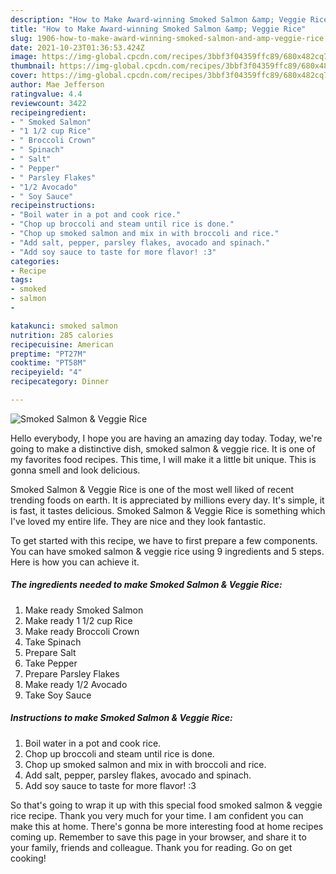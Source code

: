 ```yaml
---
description: "How to Make Award-winning Smoked Salmon &amp; Veggie Rice"
title: "How to Make Award-winning Smoked Salmon &amp; Veggie Rice"
slug: 1906-how-to-make-award-winning-smoked-salmon-and-amp-veggie-rice
date: 2021-10-23T01:36:53.424Z
image: https://img-global.cpcdn.com/recipes/3bbf3f04359ffc89/680x482cq70/smoked-salmon-veggie-rice-recipe-main-photo.jpg
thumbnail: https://img-global.cpcdn.com/recipes/3bbf3f04359ffc89/680x482cq70/smoked-salmon-veggie-rice-recipe-main-photo.jpg
cover: https://img-global.cpcdn.com/recipes/3bbf3f04359ffc89/680x482cq70/smoked-salmon-veggie-rice-recipe-main-photo.jpg
author: Mae Jefferson
ratingvalue: 4.4
reviewcount: 3422
recipeingredient:
- " Smoked Salmon"
- "1 1/2 cup Rice"
- " Broccoli Crown"
- " Spinach"
- " Salt"
- " Pepper"
- " Parsley Flakes"
- "1/2 Avocado"
- " Soy Sauce"
recipeinstructions:
- "Boil water in a pot and cook rice."
- "Chop up broccoli and steam until rice is done."
- "Chop up smoked salmon and mix in with broccoli and rice."
- "Add salt, pepper, parsley flakes, avocado and spinach."
- "Add soy sauce to taste for more flavor! :3"
categories:
- Recipe
tags:
- smoked
- salmon
- 

katakunci: smoked salmon  
nutrition: 285 calories
recipecuisine: American
preptime: "PT27M"
cooktime: "PT58M"
recipeyield: "4"
recipecategory: Dinner

---
```



![Smoked Salmon & Veggie Rice](https://img-global.cpcdn.com/recipes/3bbf3f04359ffc89/680x482cq70/smoked-salmon-veggie-rice-recipe-main-photo.jpg)

Hello everybody, I hope you are having an amazing day today. Today, we're going to make a distinctive dish, smoked salmon & veggie rice. It is one of my favorites food recipes. This time, I will make it a little bit unique. This is gonna smell and look delicious.



Smoked Salmon & Veggie Rice is one of the most well liked of recent trending foods on earth. It is appreciated by millions every day. It's simple, it is fast, it tastes delicious. Smoked Salmon & Veggie Rice is something which I've loved my entire life. They are nice and they look fantastic.


To get started with this recipe, we have to first prepare a few components. You can have smoked salmon & veggie rice using 9 ingredients and 5 steps. Here is how you can achieve it.

<!--inarticleads1-->

##### The ingredients needed to make Smoked Salmon & Veggie Rice:

1. Make ready  Smoked Salmon
1. Make ready 1 1/2 cup Rice
1. Make ready  Broccoli Crown
1. Take  Spinach
1. Prepare  Salt
1. Take  Pepper
1. Prepare  Parsley Flakes
1. Make ready 1/2 Avocado
1. Take  Soy Sauce




<!--inarticleads2-->

##### Instructions to make Smoked Salmon & Veggie Rice:

1. Boil water in a pot and cook rice.
1. Chop up broccoli and steam until rice is done.
1. Chop up smoked salmon and mix in with broccoli and rice.
1. Add salt, pepper, parsley flakes, avocado and spinach.
1. Add soy sauce to taste for more flavor! :3




So that's going to wrap it up with this special food smoked salmon & veggie rice recipe. Thank you very much for your time. I am confident you can make this at home. There's gonna be more interesting food at home recipes coming up. Remember to save this page in your browser, and share it to your family, friends and colleague. Thank you for reading. Go on get cooking!
